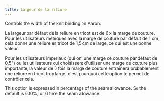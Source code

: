 ```yaml
---
title: Largeur de la reliure
---
```


Controls the width of the knit binding on Aaron.

La largeur par défaut de la reliure en tricot est de 6 x la marge de couture. Pour les utilisateurs métriques avec la marge de couture par défaut de 1 cm, cela donne une reliure en tricot de 1,5 cm de large, ce qui est une bonne valeur.

Pour les utilisateurs impériaux (qui ont une marge de couture par défaut de 0,5") ou les utilisateurs qui choisissent d'utiliser une marge de couture plus importante, la valeur de 6 fois la marge de couture entraînera probablement une reliure en tricot trop large, c'est pourquoi cette option te permet de contrôler cela.

<Note>

This option is expressed in percentage of the seam allowance. So the default is 600%, or 6 time the seam allowance.
</Note>
